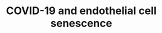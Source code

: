 ---
annotations:
- id: PW:0000895
  parent: signaling pathway
  type: Pathway Ontology
  value: type I interferon signaling pathway
- id: DOID:934
  parent: disease by infectious agent
  type: Disease Ontology
  value: viral infectious disease
- id: DOID:0080600
  parent: disease by infectious agent
  type: Disease Ontology
  value: COVID-19
- id: PW:0000003
  parent: signaling pathway
  type: Pathway Ontology
  value: signaling pathway
- id: DOID:2945
  parent: disease by infectious agent
  type: Disease Ontology
  value: severe acute respiratory syndrome
authors:
- LaureAlix
- Egonw
- Eweitz
- DeSl
- Jfigueirahasbun
description: GABA SARS-CoV-2
last-edited: 2022-12-10
organisms:
- Homo sapiens
redirect_from:
- /index.php/Pathway:WP5256
- /instance/WP5256
- /instance/WP5256_rr124640
revision: r124640
schema-jsonld:
- '@context': https://schema.org/
  '@id': https://wikipathways.github.io/pathways/WP5256.html
  '@type': Dataset
  creator:
    '@type': Organization
    name: WikiPathways
  description: GABA SARS-CoV-2
  keywords:
  - ANO6
  - IL17A
  - IL17RA
  - IL17RC
  - TLR4
  - nsp4
  - orf3a
  - orf8
  license: CC0
  name: COVID-19 and endothelial cell senescence
seo: CreativeWork
title: COVID-19 and endothelial cell senescence
wpid: WP5256
---